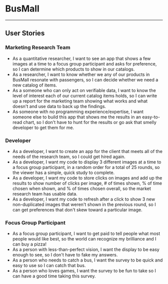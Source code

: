 
# BusMall

---

## User Stories

### Marketing Research Team
- As a quantitative researcher, I want to see an app that shows a few images at a time to a focus group participant and asks for preference, so I can determine which products to show in our catalogs.
- As a researcher, I want to know whether we any of our products in BusMall resonate with passengers, so I can decide whether we need a new catalog of items.
- As a someone who can only act on verifiable data, I want to know the level of interest each of our current catalog items holds, so I can write up a report for the marketing team showing what works and what doesn't and use data to back up the findings.
- As someone with no programming experience/expertise, I want someone else to build this app that shows me the results in an easy-to-read chart, so I don't have to hunt for the results or go ask that smelly developer to get them for me.

### Developer
- As a developer, I want to create an app for the client that meets all of the needs of the research team, so I could get hired again.
- As a developer, I want my code to display 3 different images at a time to a focus group participant, in a random order for a total of 25 rounds, so the viewer has a simple, quick study to complete.
- As a developer, I want my code to store clicks on images and add up the results to show number of clicks per image, # of times shown, % of time chosen when shown, and % of times chosen overall, so the market research team has usable data.
- As a developer, I want my code to refresh after a click to show 3 new non-duplicated images that weren't shown in the previous round, so I can get preferences that don't skew toward a particular image.

### Focus Group Participant
- As a focus group participant, I want to get paid to tell people what most people would like best, so the world can recognize my brilliance and I can buy a pizza!
- As a person with less-than-perfect vision, I want the display to be easy enough to see, so I don't have to fake my answers.
- As a person who needs to catch a bus, I want the survey to be quick and easy to use so I can catch that bus.
- As a person who loves games, I want the survey to be fun to take so I can have a good time taking this survey.
